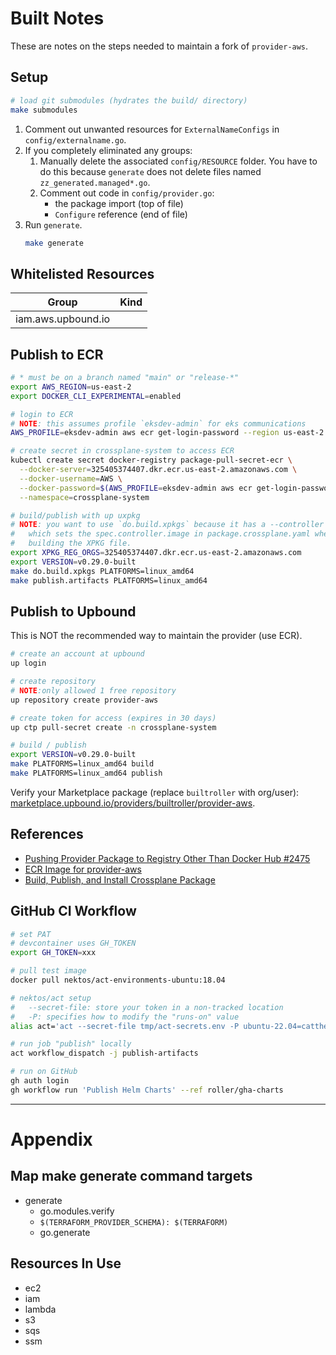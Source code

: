 # Built Notes
These are notes on the steps needed to maintain a fork of `provider-aws`.

## Setup

```bash
# load git submodules (hydrates the build/ directory)
make submodules
```

1. Comment out unwanted resources for `ExternalNameConfigs` in `config/externalname.go`.
1. If you completely eliminated any groups:
    1. Manually delete the associated `config/RESOURCE` folder. You have to do this because `generate` does not delete files named `zz_generated.managed*.go`.
    1. Comment out code in `config/provider.go`:
        * the package import (top of file)
        * `Configure` reference (end of file)
1. Run `generate`.
    ```bash
    make generate
    ```

## Whitelisted Resources
|Group|Kind|
|---|---|
|iam.aws.upbound.io||

## Publish to ECR

```bash
# * must be on a branch named "main" or "release-*"
export AWS_REGION=us-east-2
export DOCKER_CLI_EXPERIMENTAL=enabled

# login to ECR
# NOTE: this assumes profile `eksdev-admin` for eks communications
AWS_PROFILE=eksdev-admin aws ecr get-login-password --region us-east-2 | docker login --username AWS --password-stdin 325405374407.dkr.ecr.us-east-2.amazonaws.com

# create secret in crossplane-system to access ECR
kubectl create secret docker-registry package-pull-secret-ecr \
  --docker-server=325405374407.dkr.ecr.us-east-2.amazonaws.com \
  --docker-username=AWS \
  --docker-password=$(AWS_PROFILE=eksdev-admin aws ecr get-login-password) \
  --namespace=crossplane-system

# build/publish with up uxpkg
# NOTE: you want to use `do.build.xpkgs` because it has a --controller option
#   which sets the spec.controller.image in package.crossplane.yaml when
#   building the XPKG file.
export XPKG_REG_ORGS=325405374407.dkr.ecr.us-east-2.amazonaws.com
export VERSION=v0.29.0-built
make do.build.xpkgs PLATFORMS=linux_amd64
make publish.artifacts PLATFORMS=linux_amd64
```

## Publish to Upbound
This is NOT the recommended way to maintain the provider (use ECR).

```bash
# create an account at upbound
up login

# create repository
# NOTE:only allowed 1 free repository
up repository create provider-aws

# create token for access (expires in 30 days)
up ctp pull-secret create -n crossplane-system

# build / publish
export VERSION=v0.29.0-built
make PLATFORMS=linux_amd64 build
make PLATFORMS=linux_amd64 publish
```

Verify your Marketplace package (replace `builtroller` with org/user): [marketplace.upbound.io/providers/builtroller/provider-aws](https://marketplace.upbound.io/providers/builtroller/provider-aws).


## References
* [Pushing Provider Package to Registry Other Than Docker Hub #2475](https://github.com/crossplane/crossplane/discussions/2475)
* [ECR Image for provider-aws](https://us-east-2.console.aws.amazon.com/ecr/repositories/private/325405374407/provider-aws?region=us-east-2)
* [Build, Publish, and Install Crossplane Package](https://morningspace.medium.com/build-publish-and-install-crossplane-package-5e4b74a3ee37)

## GitHub CI Workflow

```bash
# set PAT
# devcontainer uses GH_TOKEN
export GH_TOKEN=xxx

# pull test image
docker pull nektos/act-environments-ubuntu:18.04

# nektos/act setup
#   --secret-file: store your token in a non-tracked location
#   -P: specifies how to modify the "runs-on" value
alias act='act --secret-file tmp/act-secrets.env -P ubuntu-22.04=catthehacker/ubuntu:act-22.04 '

# run job "publish" locally
act workflow_dispatch -j publish-artifacts

# run on GitHub
gh auth login
gh workflow run 'Publish Helm Charts' --ref roller/gha-charts
```

---

# Appendix

## Map make generate command targets
* generate
    * go.modules.verify
    * `$(TERRAFORM_PROVIDER_SCHEMA): $(TERRAFORM)`
    * go.generate

## Resources In Use
* ec2
* iam
* lambda
* s3
* sqs
* ssm
